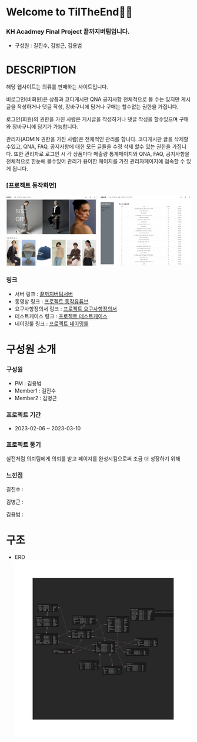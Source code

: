 # **Welcome to TilTheEnd👩‍💻**

### KH Acadmey Final Project **끝까지버팀**입니다.
- 구성원 : 길진수, 김병근, 김용범

# **DESCRIPTION**





해당 웹사이트는 의류를 판매하는 사이트입니다.   

비로그인(비회원)은 상품과 코디게시판 QNA 공지사항 전체적으로 볼 수는 있지만 게시글을 작성하거나 댓글 작성, 장바구니에 담거나 구매는 할수없는 권한을 가집니다.   

로그인(회원)의 권한을 가진 사람은 게시글을 작성하거나 댓글 작성을 할수있으며 구매와 장바구니에 담기가 가능합니다.

관리자(ADMIN 권한을 가진 사람)은 전체적인 관리를 합니다. 코디게시판 글을 삭제할수있고, QNA, FAQ, 공지사항에 대한 모든 글들을 수정 삭제 할수 있는 권한을 가집니다. 또한 관리자로 로그인 시 각 상품마다 매출량 통계페이지와  QNA, FAQ, 공지사항을 전체적으로 한눈에 볼수있어 관리가 용이한 페이지를 가진 관리자페이지에 접속할 수 있게 됩니다. 

### **[프로젝트 동작화면]**
<!-- ![메인화면](./refer/%EB%A9%94%EC%9D%B8%ED%99%94%EB%A9%B4.PNG) -->
<img src="./refer/%EB%A9%94%EC%9D%B8%ED%99%94%EB%A9%B4.PNG" width="49%" height=""></img>
<img src="./refer/%EA%B4%80%EB%A6%AC%EC%9E%90%ED%99%94%EB%A9%B4.PNG" width="49%" height="" align="right"></img>
### 링크
- 서버 링크 : [끝까지버팀서버](http://yongbeom.mynetgear.com:8080/)
- 동영상 링크 : [프로젝트 동작유튜브](#)
- 요구사항정의서 링크 : [프로젝트 요구사항정의서](./refer/%EB%81%9D%EA%B9%8C%EC%A7%80%EB%B2%84%ED%8C%80-%EC%9A%94%EA%B5%AC%EC%82%AC%ED%95%AD%EC%A0%95%EC%9D%98%EC%84%9C.xlsx)
- 테스트케이스 링크 : [프로젝트 테스트케이스](./refer/%EB%81%9D%EA%B9%8C%EC%A7%80%EB%B2%84%ED%8C%80-%ED%85%8C%EC%8A%A4%ED%8A%B8%EC%BC%80%EC%9D%B4%EC%8A%A4%20(1).xlsx)
- 네이밍룰 링크 : [프로젝트 네이밍룰](./refer/Naming_Rule_%EB%81%9D%EA%B9%8C%EC%A7%80%EB%B2%84%ED%8C%80.xlsx)

# **구성원 소개**
### 구성원
- PM : 김용범
- Member1 : 길진수
- Member2 : 김병근
### 프로젝트 기간
- 2023-02-06 ~ 2023-03-10
### 프로젝트 동기
실전처럼 의뢰팀에게 의뢰를 받고 페이지를 완성시킴으로써 조금 더 성장하기 위해

### 느낀점
길진수 :   

김병근 :   

김용범 :

# **구조**
- ERD
![메인화면](./refer/tiltheend.png)
<!-- <img src="./refer/tiltheend.png" width="100%" height=""></img> -->